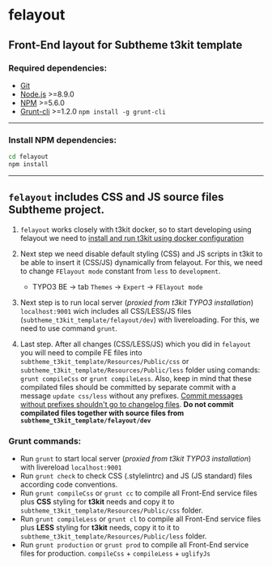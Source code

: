 # felayout

## Front-End layout for Subtheme t3kit template

### Required dependencies:

- [Git](https://git-scm.com/)
- [Node.js](http://nodejs.org/) >=8.9.0
- [NPM](https://github.com/npm/npm) >=5.6.0
- [Grunt-cli](http://gruntjs.com/) >=1.2.0 `npm install -g grunt-cli`

***

### Install NPM dependencies:

```bash
cd felayout
npm install
```

***

## `felayout` includes CSS and JS source files Subtheme project.

1. `felayout` works closely with t3kit docker, so to start developing using felayout we need to [install and run t3kit using docker configuration](https://github.com/t3kit/t3kit#development)


2. Next step we need disable default styling (CSS) and JS scripts in t3kit to be able to insert it (CSS/JS) dynamically from felayout. For this, we need to change `FElayout mode` constant from `less` to `development`.
   * TYPO3 BE -> tab `Themes` -> `Expert` -> `FElayout mode`

3. Next step is to run local server (_proxied from t3kit TYPO3 installation_) `localhost:9001` wich includes all CSS/LESS/JS files (`subtheme_t3kit_template/felayout/dev`) with livereloading. For this, we need to use command `grunt`.

4. Last step. After all changes (CSS/LESS/JS) which you did in `felayout` you will need to compile FE files into `subtheme_t3kit_template/Resources/Public/css` or `subtheme_t3kit_template/Resources/Public/less` folder using comands: `grunt compileCss` or `grunt compileLess`. Also, keep in mind that these compilated files should be committed by separate commit with a message `update css/less` without any prefixes. [Commit messages without prefixes shouldn't go to changelog files](https://github.com/t3kit/t3kit/blob/master/CONTRIBUTING.md#labels). **Do not commit compilated files together with source files from `subtheme_t3kit_template/felayout/dev`**



### Grunt commands:

- Run `grunt` to start local server (_proxied from t3kit TYPO3 installation_) with livereload `localhost:9001`
- Run `grunt check` to check CSS (.stylelintrc) and JS (JS standard) files according code conventions.
- Run `grunt compileCss` or `grunt cc` to compile all Front-End service files plus **CSS** styling for **t3kit** needs and copy it to `subtheme_t3kit_template/Resources/Public/css` folder.
- Run `grunt compileLess` or `grunt cl` to compile all Front-End service files plus **LESS** styling for **t3kit** needs, copy it to it to `subtheme_t3kit_template/Resources/Public/less` folder.
- Run `grunt production` or `grunt prod` to compile all Front-End service files for production. `compileCss` + `compileLess` + `uglifyJs`
